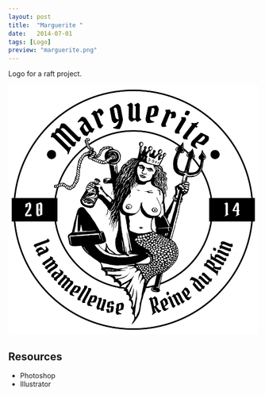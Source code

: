 ```yaml
---
layout: post
title:  "Marguerite "
date:   2014-07-01
tags: [Logo]
preview: "marguerite.png"
---
```


Logo for a raft project.

![Marguerite](/img/posts/media/marguerite/Marguerite-Logo1.png)

## Resources
- Photoshop
- Illustrator
